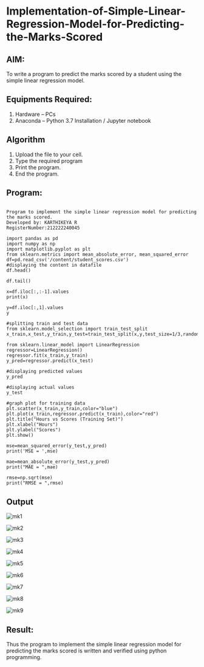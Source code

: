 # Implementation-of-Simple-Linear-Regression-Model-for-Predicting-the-Marks-Scored

## AIM:
To write a program to predict the marks scored by a student using the simple linear regression model.

## Equipments Required:
1. Hardware – PCs
2. Anaconda – Python 3.7 Installation / Jupyter notebook

## Algorithm
1. Upload the file to your cell. 
2. Type the required program
3. Print the program.
4. End the program.

## Program:
```

Program to implement the simple linear regression model for predicting the marks scored.
Developed by: KARTHIKEYA R
RegisterNumber:212222240045

import pandas as pd
import numpy as np
import matplotlib.pyplot as plt
from sklearn.metrics import mean_absolute_error, mean_squared_error
df=pd.read_csv('/content/student_scores.csv')
#displaying the content in datafile
df.head()

df.tail()

x=df.iloc[:,:-1].values
print(x)

y=df.iloc[:,1].values
y

#splitting train and test data
from sklearn.model_selection import train_test_split
x_train,x_test,y_train,y_test=train_test_split(x,y,test_size=1/3,random_state=0)

from sklearn.linear_model import LinearRegression
regressor=LinearRegression()
regressor.fit(x_train,y_train)
y_pred=regressor.predict(x_test)

#displaying predicted values
y_pred

#displaying actual values
y_test

#graph plot for training data
plt.scatter(x_train,y_train,color="blue")
plt.plot(x_train,regressor.predict(x_train),color="red")
plt.title("Hours vs Scores (Training Set)")
plt.xlabel("Hours")
plt.ylabel("Scores")
plt.show()

mse=mean_squared_error(y_test,y_pred)
print('MSE = ',mse)

mae=mean_absolute_error(y_test,y_pred)
print("MAE = ",mae)

rmse=np.sqrt(mse)
print("RMSE = ",rmse)
```
## Output
![mk1](https://github.com/karthikeyan-R16/Implementation-of-Simple-Linear-Regression-Model-for-Predicting-the-Marks-Scored/assets/119421232/c0da7c5f-a4f1-4030-918e-cfea6d313043)

![mk2](https://github.com/karthikeyan-R16/Implementation-of-Simple-Linear-Regression-Model-for-Predicting-the-Marks-Scored/assets/119421232/5f098656-afd5-4887-abab-0861cc66e3cb)

![mk3](https://github.com/karthikeyan-R16/Implementation-of-Simple-Linear-Regression-Model-for-Predicting-the-Marks-Scored/assets/119421232/4db17357-70f5-4ee2-8970-2d4873cfb00c)

![mk4](https://github.com/karthikeyan-R16/Implementation-of-Simple-Linear-Regression-Model-for-Predicting-the-Marks-Scored/assets/119421232/50ba6d74-f516-43db-9a71-6e73c3deb589)

![mk5](https://github.com/karthikeyan-R16/Implementation-of-Simple-Linear-Regression-Model-for-Predicting-the-Marks-Scored/assets/119421232/89c415d0-3f05-4c8d-a49a-2a5f6645fd13)

![mk6](https://github.com/karthikeyan-R16/Implementation-of-Simple-Linear-Regression-Model-for-Predicting-the-Marks-Scored/assets/119421232/7e6c250a-dd3f-4d28-8469-928deb97d2d3)


![mk7](https://github.com/karthikeyan-R16/Implementation-of-Simple-Linear-Regression-Model-for-Predicting-the-Marks-Scored/assets/119421232/774e1a89-c3fe-4929-9051-f17bef89ae3f)

![mk8](https://github.com/karthikeyan-R16/Implementation-of-Simple-Linear-Regression-Model-for-Predicting-the-Marks-Scored/assets/119421232/2dd26187-0581-4fcf-90f0-3c6b89db04ed)

![mk9](https://github.com/karthikeyan-R16/Implementation-of-Simple-Linear-Regression-Model-for-Predicting-the-Marks-Scored/assets/119421232/28b20e5f-0137-47dc-99fd-f1a7f6f344d7)



## Result:
Thus the program to implement the simple linear regression model for predicting the marks scored is written and verified using python programming.
